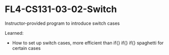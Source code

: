 # FL4-CS131-03-02-Switch
Instructor-provided program to introduce switch cases

Learned:
- How to set up switch cases, more efficient than if{} if{} if{} spaghetti for certain cases
